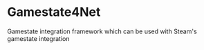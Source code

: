 # Gamestate4Net
Gamestate integration framework which can be used with Steam's gamestate integration
